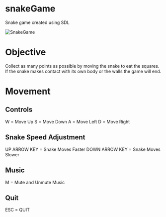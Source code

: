 # snakeGame
Snake game created using SDL

![SnakeGame](https://github.com/KhantivongJ/snakeGame/assets/68672801/029f7bee-88ae-48d5-86fd-6515a20f103b)

# Objective
Collect as many points as possible by moving the snake to eat the squares. If the snake makes contact with its own body or the walls the game will end.

# Movement

## Controls
W = Move Up
S = Move Down
A = Move Left
D = Move Right


## Snake Speed Adjustment
UP ARROW KEY = Snake Moves Faster
DOWN ARROW KEY = Snake Moves Slower

## Music 
M = Mute and Unmute Music

## Quit
ESC = QUIT
